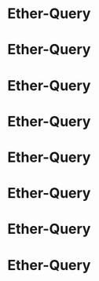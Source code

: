 # Ether-Query
# Ether-Query
# Ether-Query
# Ether-Query
# Ether-Query
# Ether-Query
# Ether-Query
# Ether-Query
